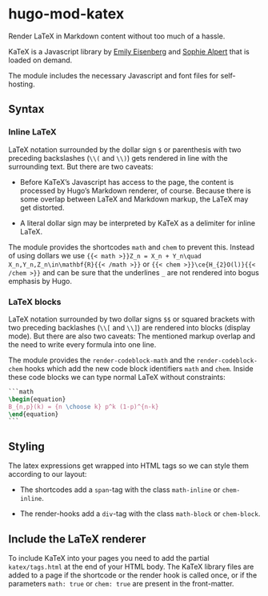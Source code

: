 # hugo-mod-katex

Render LaTeX in Markdown content without too much of a hassle.

KaTeX is a Javascript library by [Emily Eisenberg](https://github.com/xymostech) and [Sophie Alpert](https://sophiebits.com/) that is loaded on demand.

The module includes the necessary Javascript and font files for self-hosting.

## Syntax

### Inline LaTeX

LaTeX notation surrounded by the dollar sign `$` or parenthesis with two preceding backslashes (`\\(` and `\\)`) gets rendered in line with the surrounding text. But there are two caveats:

- Before KaTeX’s Javascript has access to the page, the content is processed by Hugo’s Markdown renderer, of course. Because there is some overlap between LaTeX and Markdown markup, the LaTeX may get distorted.

- A literal dollar sign may be interpreted by KaTeX as a delimiter for inline LaTeX.

The module provides the shortcodes `math` and `chem` to prevent this. Instead of using dollars we use `{{< math >}}Z_n = X_n + Y_n\quad X_n,Y_n,Z_n\in\mathbf{R}{{< /math >}}` or `{{< chem >}}\ce{H_{2}O(l)}{{< /chem >}}` and can be sure that the underlines `_` are not rendered into bogus emphasis by Hugo.

### LaTeX blocks

LaTeX notation surrounded by two dollar signs `$$` or squared brackets with two preceding backlashes (`\\[` and `\\]`) are rendered into blocks (display mode). But there are also two caveats: The mentioned markup overlap and the need to write every formula into one line.

The module provides the `render-codeblock-math` and the `render-codeblock-chem` hooks which add the new code block identifiers `math` and `chem`. Inside these code blocks we can type normal LaTeX without constraints:

```latex
‍```math
\begin{equation}
B_{n,p}(k) = {n \choose k} p^k (1-p)^{n-k}
\end{equation}
‍```
```

## Styling

The latex expressions get wrapped into HTML tags so we can style them according to our layout:

- The shortcodes add a `span`-tag with the class `math-inline` or `chem-inline`.

- The render-hooks add a `div`-tag with the class `math-block` or `chem-block`.

## Include the LaTeX renderer

To include KaTeX into your pages you need to add the partial `katex/tags.html` at the end of your HTML body. The KaTeX library files are added to a page if the shortcode or the render hook is called once, or if the parameters `math: true` or `chem: true` are present in the front-matter.
